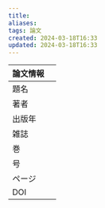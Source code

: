 ```yaml
---
title: 
aliases: 
tags: 論文
created: 2024-03-18T16:33
updated: 2024-03-18T16:33
---
```


| 論文情報 |     |
| ---- | --- |
| 題名   |     |
| 著者   |     |
| 出版年  |     |
| 雑誌   |     |
| 巻    |     |
| 号    |     |
| ページ  |     |
| DOI  |     |
